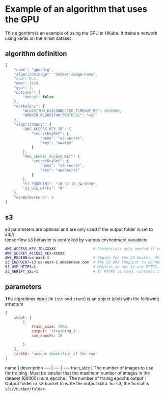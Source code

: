 # Example of an algorithm that uses the GPU
This algorithm is an example of using the GPU in HKube.
It trains a network using keras on the mnist dataset

## algorithm definition
```js
{
    "name": "gpu-alg",
    "algorithmImage": "docker-image-name",
    "cpu": 0.1,
    "mem": 1024,
    "gpu": 1,
    "options": {
        "debug": false
    },
    "workerEnv": {
        "ALGORITHM_DISCONNECTED_TIMEOUT_MS": 3600000,
        "WORKER_ALGORITHM_PROTOCOL": "ws"
    },
    "algorithmEnv": {
        "AWS_ACCESS_KEY_ID": {
            "secretKeyRef": {
                "name": "s3-secret",
                "key": "awsKey"
            }
        },
        "AWS_SECRET_ACCESS_KEY": {
            "secretKeyRef": {
                "name": "s3-secret",
                "key": "awsSecret"
            }
        },
        "S3_ENDPOINT": "10.32.10.24:9000",
        "S3_USE_HTTPS": "0"
    },
    "minHotWorkers": 0
}
```

## s3
s3 parameters are optional and are only used if the output folder is set to s3://  
tensorflow s3 behavior is controlled by various environment variables:
```bash
AWS_ACCESS_KEY_ID=XXXXX                 # Credentials only needed if connecting to a private endpoint
AWS_SECRET_ACCESS_KEY=XXXXX
AWS_REGION=us-east-1                    # Region for the S3 bucket, this is not always needed. Default is us-east-1.
S3_ENDPOINT=s3.us-east-1.amazonaws.com  # The S3 API Endpoint to connect to. This is specified in a HOST:PORT format.
S3_USE_HTTPS=1                          # Whether or not to use HTTPS. Disable with 0.
S3_VERIFY_SSL=1                         # If HTTPS is used, controls if SSL should be enabled. Disable with 0.
```

## parameters
The algorithms input (in `init` and `start`) is an object (dict) with the following structure
```js
{
    input: [
        {
            train_size: 1000,
            output: '/training_1',
            num_epochs: 10

        }
    ],
    taskId: 'unique identifier of the run'
}
```
name | description 
--- | --- | --- 
train_size | The number of images to use for training. Must be smaller that the maximum number of images in the dataset (60000)
num_epochs | The number of trainig epochs
output | Output folder or s3 bucket to write the output data. for s3, the format is `s3://bucket/folder`.
